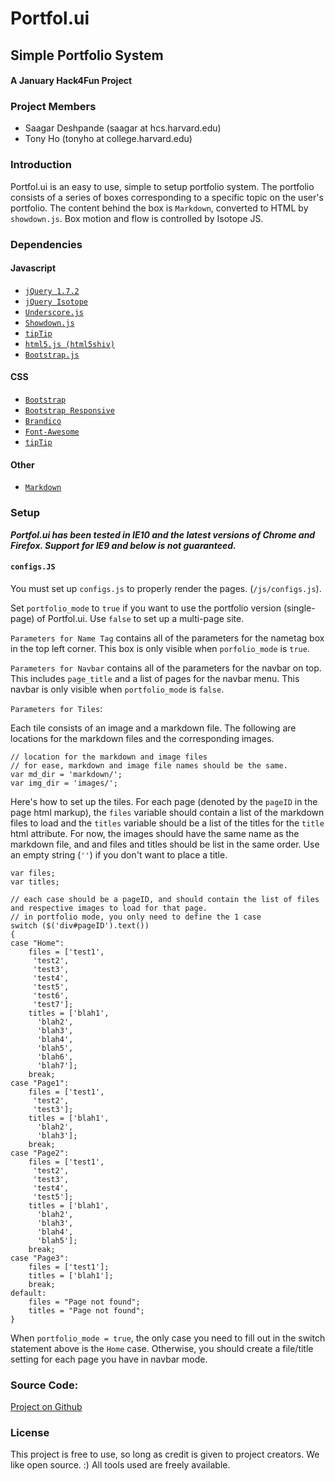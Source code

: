 # Portfol.ui #
## Simple Portfolio System ##
#### A January Hack4Fun Project ####

### Project Members ###
* Saagar Deshpande (saagar at hcs.harvard.edu)
* Tony Ho (tonyho at college.harvard.edu)

### Introduction ###
Portfol.ui is an easy to use, simple to setup portfolio system. The portfolio consists of a series of boxes corresponding to a specific topic on the user's portfolio. The content behind the box is `Markdown`, converted to HTML by `showdown.js`. Box motion and flow is controlled by Isotope JS.

### Dependencies ###

#### Javascript ####
* [`jQuery 1.7.2`](http://jquery.com/)
* [`jQuery Isotope`](http://isotope.metafizzy.co/)
* [`Underscore.js`](http://underscorejs.org/)
* [`Showdown.js`](https://github.com/coreyti/showdown)
* [`tipTip`](http://code.drewwilson.com/entry/tiptip-jquery-plugin)
* [`html5.js (html5shiv)`](https://github.com/aFarkas/html5shiv)
* [`Bootstrap.js`](http://twitter.github.com/bootstrap/)

#### CSS ####
* [`Bootstrap`](http://twitter.github.com/bootstrap/)
* [`Bootstrap Responsive`](http://twitter.github.com/bootstrap/)
* [`Brandico`](https://github.com/fontello/brandico.font)
* [`Font-Awesome`](http://fortawesome.github.com/Font-Awesome/)
* [`tipTip`]((http://code.drewwilson.com/entry/tiptip-jquery-plugin))

#### Other ####
* [`Markdown`](http://daringfireball.net/projects/markdown/)

### Setup ###

***Portfol.ui has been tested in IE10 and the latest versions of Chrome and Firefox. Support for IE9 and below is not guaranteed.***

#### `configs.JS` ####
You must set up `configs.js` to properly render the pages. (`/js/configs.js`).

Set `portfolio_mode` to `true` if you want to use the portfolio version (single-page) of Portfol.ui. Use `false` to set up a multi-page site.

`Parameters for Name Tag` contains all of the parameters for the nametag box in the top left corner. This box is only visible when `porfolio_mode` is `true`.

`Parameters for Navbar` contains all of the parameters for the navbar on top.  This includes `page_title` and a list of pages for the navbar menu. This navbar is only visible when `portfolio_mode` is `false`.

`Parameters for Tiles`:

Each tile consists of an image and a markdown file. The following are locations for the markdown files and the corresponding images.
	
	// location for the markdown and image files
    // for ease, markdown and image file names should be the same.
    var md_dir = 'markdown/';
    var img_dir = 'images/';

Here's how to set up the tiles. For each page (denoted by the `pageID` in the page html markup), the `files` variable should contain a list of the markdown files to load and the `titles` variable should be a list of the titles for the `title` html attribute. For now, the images should have the same name as the markdown file, and and files and titles should be list in the same order. Use an empty string (`''`) if you don't want to place a title.

	var files;
    var titles;
    
    // each case should be a pageID, and should contain the list of files and respective images to load for that page.
    // in portfolio mode, you only need to define the 1 case
    switch ($('div#pageID').text())
    {
    case "Home":
	    files = ['test1',
	     'test2',
	     'test3',
	     'test4',
	     'test5',
	     'test6',
	     'test7'];
	    titles = ['blah1',
	      'blah2',
	      'blah3',
	      'blah4',
	      'blah5',
	      'blah6',
	      'blah7'];
	    break;
    case "Page1":
	    files = ['test1',
	     'test2',
	     'test3'];
	    titles = ['blah1',
	      'blah2',
	      'blah3'];
	    break;
    case "Page2":
	    files = ['test1',
	     'test2',
	     'test3',
	     'test4',
	     'test5'];
	    titles = ['blah1',
	      'blah2',
	      'blah3',
	      'blah4',
	      'blah5'];
    	break;
    case "Page3":
	    files = ['test1'];
	    titles = ['blah1'];
	    break;
    default:
    	files = "Page not found";
    	titles = "Page not found";
    }

When `portfolio_mode = true`, the only case you need to fill out in the switch statement above is the `Home` case. Otherwise, you should create a file/title setting for each page you have in navbar mode.

### Source Code: ###

[Project on Github](https://github.com/raysaagar/portfol.ui)

### License ###

This project is free to use, so long as credit is given to project creators. We like open source. :) All tools used are freely available.